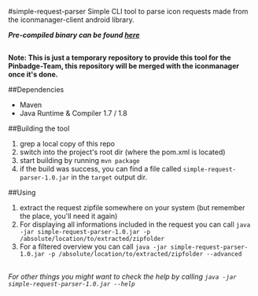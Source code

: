 #simple-request-parser
Simple CLI tool to parse icon requests made from the iconmanager-client android library.

***Pre-compiled binary can be found [here](https://github.com/PDDStudio/simple-request-parser/blob/master/simple-request-parser-1.0.jar)***

##

**Note: This is just a temporary repository to provide this tool for the Pinbadge-Team, this repository will be merged with the iconmanager once it's done.**

##Dependencies
- Maven
- Java Runtime & Compiler 1.7 / 1.8

##Building the tool
1. grep a local copy of this repo
2. switch into the project's root dir (where the pom.xml is located)
3. start building by running `mvn package`
4. if the build was success, you can find a file called `simple-request-parser-1.0.jar` in the `target` output dir.

##Using
1. extract the request zipfile somewhere on your system (but remember the place, you'll need it again)
2. For displaying all informations included in the request you can call `java -jar simple-request-parser-1.0.jar -p /absolute/location/to/extracted/zipfolder`
3. For a filtered overview you can call `java -jar simple-request-parser-1.0.jar -p /absolute/location/to/extracted/zipfolder --advanced`

##
*For other things you might want to check the help by calling `java -jar simple-request-parser-1.0.jar --help`*

